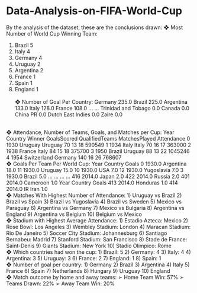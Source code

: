 # Data-Analysis-on-FIFA-World-Cup
By the analysis of the dataset, these are the conclusions drawn:
❖ Most Number of World Cup Winning Team:
1) Brazil 5
2) Italy 4
3) Germany 4
4) Uruguay 2
5) Argentina 2
6) France 1
7) Spain 1
8) England 1
<br></br>
❖ Number of Goal Per Country:
Germany 235.0
Brazil 225.0
Argentina 133.0
Italy 128.0
France 108.0
...
...
Trinidad and Tobago 0.0
Canada 0.0
China PR 0.0
Dutch East Indies 0.0
Zaire 0.0
<br>
❖ Attendance, Number of Teams, Goals, and Matches per Cup:
Year Country Winner GoalsScored QualifiedTeams MatchesPlayed Attendance
0 1930 Uruguay Uruguay 70 13 18 590549
1 1934 Italy Italy 70 16 17 363000
2 1938 France Italy 84 15 18 375700
3 1950 Brazil Uruguay 88 13 22 1045246
4 1954 Switzerland Germany 140 16 26 768607
<br>
❖ Goals Per Team Per World Cup:
Year Country Goals
0 1930.0 Argentina 18.0
11 1930.0 Uruguay 15.0
10 1930.0 USA 7.0
12 1930.0 Yugoslavia 7.0
3 1930.0 Brazil 5.0
... ... ... ...
416 2014.0 Japan 2.0
422 2014.0 Russia 2.0
401 2014.0 Cameroon 1.0
Year Country Goals
413 2014.0 Honduras 1.0
414 2014.0 IR Iran 1.0
<br>
❖ Matches With Highest Number of Attendance:
1) Uruguay vs Brazil
2) Brazil vs Spain
3) Brazil vs Yugoslavia
4) Brazil vs Sweden
5) Mexico vs Paraguay
6) Argentina vs Germany
7) Mexico vs Bulgaria
8) Argentina vs England
9) Argentina vs Belgium
10) Belgium vs Mexico
<br>
❖ Stadium with Highest Average Attendance:
1) Estadio Azteca: Mexico
2) Rose Bowl: Los Angeles
3) Wembley Stadium: London
4) Maracan Stadium: Rio De Janeiro
5) Soccer City Stadium: Johannesburg
6) Santiago Bernabeu: Madrid
7) Stanford Stadium: San Francisco
8) Stade de France: Saint-Denis
9) Giants Stadium: New York
10) Stadio Olimpico: Rome
<br>
❖ Which countries had won the cup:
1) Brazil: 5
2) Germany: 4
3) Italy: 4
4) Argentina: 3
5) Uruguay: 3
6) France: 2
7) England: 1
8) Spain: 1
<br>
❖ Number of goal per country:
1) Germany
2) Brazil
3) Argentina
4) Italy
5) France
6) Spain
7) Netherlands
8) Hungary
9) Uruguay
10) England
<br>
❖ Match outcome by home and away teams:
➢ Home Team Win: 57%
➢ Teams Drawn: 22%
➢ Away Team Win: 20%
